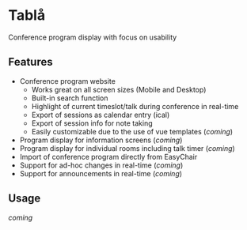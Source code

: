# Tablå
Conference program display with focus on usability


## Features
* Conference program website 
	* Works great on all screen sizes (Mobile and Desktop)
	* Built-in search function
	* Highlight of current timeslot/talk during conference in real-time
	* Export of sessions as calendar entry (ical)
	* Export of session info for note taking
	* Easily customizable due to the use of vue templates (*coming*)
* Program display for information screens (*coming*)
* Program display for individual rooms including talk timer (*coming*)
* Import of conference program directly from EasyChair
* Support for ad-hoc changes in real-time (*coming*)
* Support for announcements in real-time (*coming*)


## Usage

*coming*